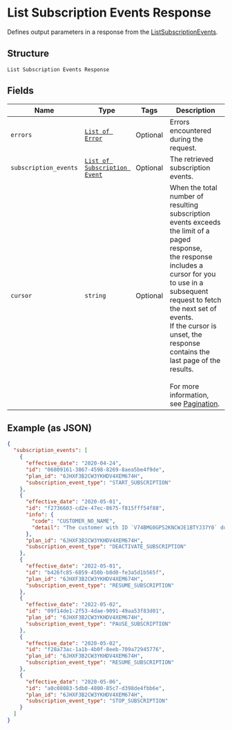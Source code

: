 
# List Subscription Events Response

Defines output parameters in a response from the
[ListSubscriptionEvents](../../doc/api/subscriptions.md#list-subscription-events).

## Structure

`List Subscription Events Response`

## Fields

| Name | Type | Tags | Description |
|  --- | --- | --- | --- |
| `errors` | [`List of Error`](../../doc/models/error.md) | Optional | Errors encountered during the request. |
| `subscription_events` | [`List of Subscription Event`](../../doc/models/subscription-event.md) | Optional | The retrieved subscription events. |
| `cursor` | `string` | Optional | When the total number of resulting subscription events exceeds the limit of a paged response,<br>the response includes a cursor for you to use in a subsequent request to fetch the next set of events.<br>If the cursor is unset, the response contains the last page of the results.<br><br>For more information, see [Pagination](https://developer.squareup.com/docs/working-with-apis/pagination). |

## Example (as JSON)

```json
{
  "subscription_events": [
    {
      "effective_date": "2020-04-24",
      "id": "06809161-3867-4598-8269-8aea5be4f9de",
      "plan_id": "6JHXF3B2CW3YKHDV4XEM674H",
      "subscription_event_type": "START_SUBSCRIPTION"
    },
    {
      "effective_date": "2020-05-01",
      "id": "f2736603-cd2e-47ec-8675-f815fff54f88",
      "info": {
        "code": "CUSTOMER_NO_NAME",
        "detail": "The customer with ID `V74BMG0GPS2KNCWJE1BTYJ37Y0` does not have a name on record."
      },
      "plan_id": "6JHXF3B2CW3YKHDV4XEM674H",
      "subscription_event_type": "DEACTIVATE_SUBSCRIPTION"
    },
    {
      "effective_date": "2022-05-01",
      "id": "b426fc85-6859-450b-b0d0-fe3a5d1b565f",
      "plan_id": "6JHXF3B2CW3YKHDV4XEM674H",
      "subscription_event_type": "RESUME_SUBSCRIPTION"
    },
    {
      "effective_date": "2022-05-02",
      "id": "09f14de1-2f53-4dae-9091-49aa53f83d01",
      "plan_id": "6JHXF3B2CW3YKHDV4XEM674H",
      "subscription_event_type": "PAUSE_SUBSCRIPTION"
    },
    {
      "effective_date": "2020-05-02",
      "id": "f28a73ac-1a1b-4b0f-8eeb-709a72945776",
      "plan_id": "6JHXF3B2CW3YKHDV4XEM674H",
      "subscription_event_type": "RESUME_SUBSCRIPTION"
    },
    {
      "effective_date": "2020-05-06",
      "id": "a0c08083-5db0-4800-85c7-d398de4fbb6e",
      "plan_id": "6JHXF3B2CW3YKHDV4XEM674H",
      "subscription_event_type": "STOP_SUBSCRIPTION"
    }
  ]
}
```

